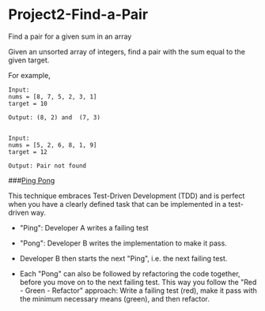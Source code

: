 # Project2-Find-a-Pair
Find a pair for a given sum in an array

Given an unsorted array of integers, find a pair with the sum equal to the given target.

For example,

```
Input:
nums = [8, 7, 5, 2, 3, 1]
target = 10

Output: (8, 2) and  (7, 3)


Input:
nums = [5, 2, 6, 8, 1, 9]
target = 12

Output: Pair not found

```

###[Ping Pong](https://martinfowler.com/articles/on-pair-programming.html#PingPong)

This technique embraces Test-Driven Development (TDD) and is perfect when you have a clearly defined task that can be implemented in a test-driven way.

- "Ping": Developer A writes a failing test

- "Pong": Developer B writes the implementation to make it pass.

- Developer B then starts the next "Ping", i.e. the next failing test.

- Each "Pong" can also be followed by refactoring the code together, before you move on to the next failing test. This way you follow the "Red - Green - Refactor" approach: Write a failing test (red), make it pass with the minimum necessary means (green), and then refactor.


